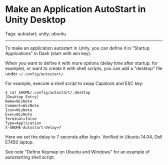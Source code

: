 # Make an Application AutoStart in Unity Desktop
Tags: autostart; unity; ubuntu

------

To make an application autostart in Unity,
you can define it in "Startup Applications" in Dash (start with win key).

When you want to define it with more options (delay time after startup,
for example), or want to create it with shell scripts,
you can add a "desktop" file under `~/.config/autostart/`.

For example, execute a shell script to swap Capslock and ESC key:

    $ cat $HOME/.config/autostart/.desktop
    [Desktop Entry]
    Name=WizNote
    Comment=WizNote
    Icon=WizNote
    Exec=WizNote
    Terminal=false
    Type=Application
    X-GNOME-Autostart-Delay=7

Here we set the delay to 7 seconds after login.
Verified in Ubuntu 14.04, Dell E7450 laptop.

See note "Define Keymap on Ubuntu and Windows" for
an example of autostarting shell script.
